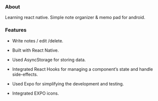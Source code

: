 


<h3> About</h3>
<p>Learning react native.
Simple note organizer & memo pad for android. </p>

<h3>Features </h3>

- Write notes / edit /delete.

- Built with React Native.

- Used AsyncStorage for storing data.

- Integrated React Hooks for managing a component’s state and handle side-effects.

- Used Expo for simplifying the development and testing.

- Integrated EXPO icons.



